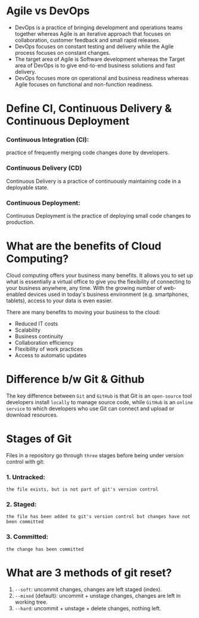 # Agile vs DevOps

- DevOps is a practice of bringing development and operations teams together whereas Agile is an iterative approach that focuses on collaboration, customer feedback and small rapid releases.
- DevOps focuses on constant testing and delivery while the Agile process focuses on constant changes.
- The target area of Agile is Software development whereas the Target area of DevOps is to give end-to-end business solutions and fast delivery.
- DevOps focuses more on operational and business readiness whereas Agile focuses on functional and non-function readiness.

# Define CI, Continuous Delivery & Continuous Deployment

### Continuous Integration (CI):

practice of frequently merging code changes done by developers.

### Continuous Delivery (CD)

Continuous Delivery is a practice of continuously maintaining code in a deployable state.
 
### Continuous Deployment:

Continuous Deployment is the practice of deploying small code changes to production.

# What are the benefits of Cloud Computing?

Cloud computing offers your business many benefits. It allows you to set up what is essentially a virtual office to give you the flexibility of connecting to your business anywhere, any time. With the growing number of web-enabled devices used in today's business environment (e.g. smartphones, tablets), access to your data is even easier.

There are many benefits to moving your business to the cloud:

- Reduced IT costs
- Scalability
- Business continuity
- Collaboration efficiency
- Flexibility of work practices
- Access to automatic updates

# Difference b/w Git & Github

The key difference between `Git` and `GitHub` is that Git is an `open-source` tool developers install `locally` to manage source code, while `GitHub` is an `online service` to which developers who use Git can connect and upload or download resources.

# Stages of Git

Files in a repository go through `three` stages before being under version control with git:

### 1. Untracked:

    the file exists, but is not part of git's version control

### 2. Staged:

    the file has been added to git's version control but changes have not been committed

### 3. Committed:

    the change has been committed

# What are 3 methods of git reset?

1. `--soft`: uncommit changes, changes are left staged (index).
1. `--mixed` (default): uncommit + unstage changes, changes are left in working tree.
1. `--hard`: uncommit + unstage + delete changes, nothing left.